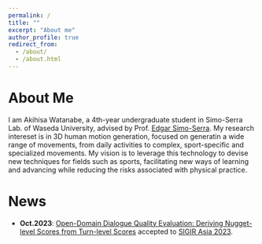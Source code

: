```yaml
---
permalink: /
title: ""
excerpt: "About me"
author_profile: true
redirect_from:
  - /about/
  - /about.html
---
```


# About Me
I am Akihisa Watanabe, a 4th-year undergraduate student in Simo-Serra Lab. of Waseda University, advised by Prof. [Edgar Simo-Serra](https://esslab.jp/~ess/en/). My research intereset is in  3D human motion generation, focused on generatin a wide range of movements, from daily activities to complex, sport-specific and specialized movements. My vision is to leverage this technology to devise new techniques for fields such as sports, facilitating new ways of learning and advancing while reducing the risks associated with physical practice.

# News
 

- **Oct.2023**: [Open-Domain Dialogue Quality Evaluation: Deriving Nugget-level Scores from Turn-level Scores](https://doi.org/10.48550/arXiv.2310.00410) accepted to [SIGIR Asia 2023](http://www.sigir-ap.org/sigir-ap-2023/).



<!-- # Education
- **Waseda University** (2021-)
  - 3rd-year B.A student at [Department of Applied Mechanics and Aerospace Engineering](https://www.amech.waseda.ac.jp/)
  - Minor: Computer Science at [Department of Computer Science and Communications Engineering](https://www.csce.waseda.ac.jp/)

- **Waseda University Honjo Senior High School** (2019-2021)


# Publication
1. Akihisa Watanabe, "Development of Cyber-Physical Systems in Track and Field", 3rd IPSJ Junior High School and High School Information Science Research Contest, 2021(Poster). [https://sites.google.com/view/83taikaiposter/#h.wlangoyqnb36](https://sites.google.com/view/83taikaiposter/#h.wlangoyqnb36)
2. Akihisa Watanabe, Ryo Iijima, Tatsuya Mori, sEMG-based Gesture Authentication for Smartwatch, IEICE Technical Committee on Information and Communication System Security (ICSS2023), 2023. [https://ken.ieice.org/ken/paper/20230313KCsC/](https://ken.ieice.org/ken/paper/20230313KCsC/)

※Both are available in Japanese only

# Experimence
- [Adacotech Inc. ](https://adacotech.co.jp/)  ML-engineer (Anomaly Detection), 10/01 2021 - 03/31 2023

Programming : Python(main) • C++ • Swift
Frameworks : scikit-learn • OpenCV • PyTorch
Language : Japanese(native), English

# Awards
1. 2019 "Relay Master", Super Creator of the Mito Junior program. [https://jr.mitou.org/projects/2019/relay_master](https://jr.mitou.org/projects/2019/relay_master)
2. Finalist at the 3rd IPSJ Junior High School and High School Information Science Research Contest. [https://sites.google.com/view/83taikaiposter/%E5%8F%97%E8%B3%9E%E8%80%85#h.hdvf1p1x2097](https://sites.google.com/view/83taikaiposter/%E5%8F%97%E8%B3%9E%E8%80%85#h.hdvf1p1x2097)

※Both are available in Japanese only -->